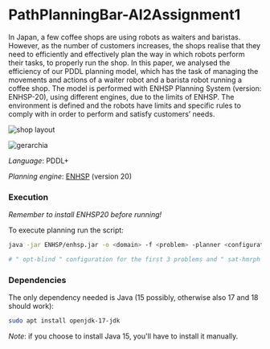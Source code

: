 # PathPlanningBar-AI2Assignment1
In Japan, a few coffee shops are using robots as waiters and baristas. However, as the number of customers increases, the shops realise that they need to efficiently and effectively plan the way in which robots perform their tasks, to properly run the shop.
In this paper, we analysed the efficiency of our PDDL planning model, which has the task of managing the movements and actions of a waiter robot and a barista robot running a coffee shop. The model is performed with ENHSP Planning System (version: ENHSP-20), using different engines, due to the limits of ENHSP. The environment is defined and the robots have limits and specific rules to comply with in order to perform and satisfy customers’ needs.

![shop layout](https://github.com/ClousTom/PathPlanningBar-AI1Assignment1/assets/117213899/364cfac6-d267-45e7-ae88-af1fa4164a9d)

![gerarchia](https://github.com/ClousTom/PathPlanningBar-AI1Assignment1/assets/117213899/bb9e4638-78fe-491c-8a87-00a34ba93a0b)

*Language*: PDDL+

*Planning engine*: [ENHSP](https://sites.google.com/view/enhsp/) (version 20)

### Execution

*Remember to install ENHSP20 before running!*

To execute planning run the script:
```bash
java -jar ENHSP/enhsp.jar -o <domain> -f <problem> -planner <configuration>

# " opt-blind " configuration for the first 3 problems and " sat-hmrph " for the last problem
```

### Dependencies

The only dependency needed is Java (15 possibly, otherwise also 17 and 18 should work):
```bash
sudo apt install openjdk-17-jdk
```

*Note*: if you choose to install Java 15, you'll have to install it manually.

